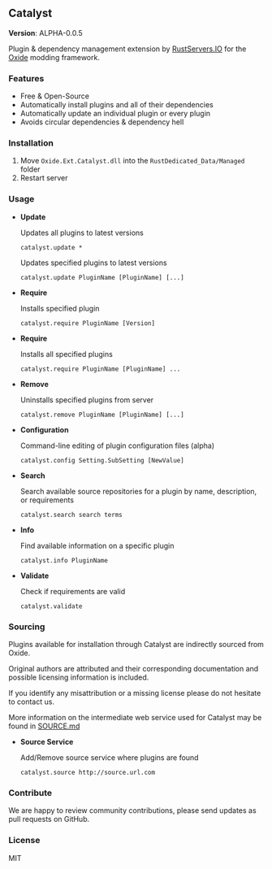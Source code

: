 ## Catalyst 

**Version**: ALPHA-0.0.5

Plugin & dependency management extension by [RustServers.IO](http://rustservers.io) for the [Oxide](http://oxidemod.org) modding framework.

### Features

* Free & Open-Source
* Automatically install plugins and all of their dependencies
* Automatically update an individual plugin or every plugin
* Avoids circular dependencies & dependency hell

### Installation

1. Move ``Oxide.Ext.Catalyst.dll`` into the ``RustDedicated_Data/Managed`` folder
2. Restart server

### Usage

* **Update**

  Updates all plugins to latest versions

  ````catalyst.update *````

  Updates specified plugins to latest versions

  ````catalyst.update PluginName [PluginName] [...]````

* **Require**

  Installs specified plugin

  ````catalyst.require PluginName [Version]````
  
* **Require**

  Installs all specified plugins

  ````catalyst.require PluginName [PluginName] ...````

* **Remove**

  Uninstalls specified plugins from server

  ````catalyst.remove PluginName [PluginName] [...]````

* **Configuration**

  Command-line editing of plugin configuration files (alpha)

  ````catalyst.config Setting.SubSetting [NewValue]````

* **Search**

  Search available source repositories for a plugin by name, description, or requirements

  ````catalyst.search search terms````

* **Info**

  Find available information on a specific plugin

  ````catalyst.info PluginName````

* **Validate**

  Check if requirements are valid

  ``catalyst.validate``

### Sourcing

Plugins available for installation through Catalyst are indirectly sourced from Oxide.

Original authors are attributed and their corresponding documentation and possible licensing information is included.

If you identify any misattribution or a missing license please do not hesitate to contact us.

More information on the intermediate web service used for Catalyst may be found in [SOURCE.md](https://github.com/Calytic/Oxide.Ext.Catalyst/blob/master/docs/SOURCE.md)

* **Source Service**

  Add/Remove source service where plugins are found

  ````catalyst.source http://source.url.com````

### Contribute

We are happy to review community contributions, please send updates as pull requests on GitHub.

### License

MIT
